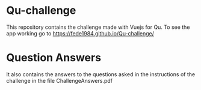 # Qu-challenge
This repository contains the challenge made with Vuejs for Qu. To see the app  working go to https://fede1984.github.io/Qu-challenge/

# Question Answers
It also contains the answers to the questions asked in the instructions of the challenge in the file ChallengeAnswers.pdf
